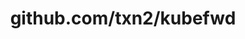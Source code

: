 ---
layout: post
title: github.com/txn2/kubefwd
categories: link
tags: [انگلیسی, گیت‌هاب, برنامه‌نویسی]
---